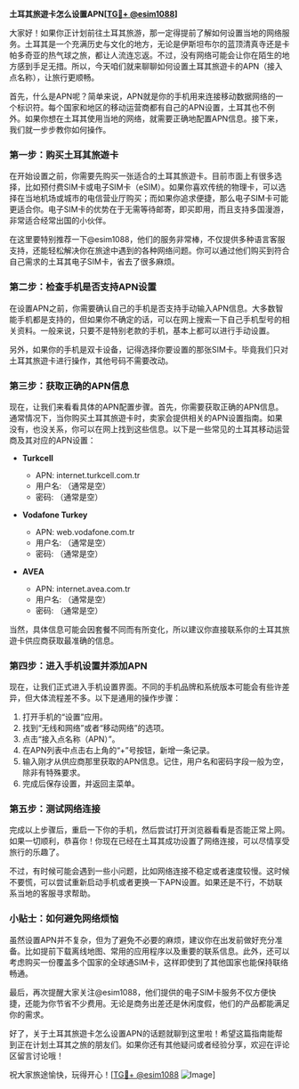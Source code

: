 **土耳其旅遊卡怎么设置APN[[TG💪+ @esim1088](https://t.me/s/esim1088)]**

大家好！如果你正计划前往土耳其旅游，那一定得提前了解如何设置当地的网络服务。土耳其是一个充满历史与文化的地方，无论是伊斯坦布尔的蓝顶清真寺还是卡帕多奇亚的热气球之旅，都让人流连忘返。不过，没有网络可能会让你在陌生的地方感到手足无措。所以，今天咱们就来聊聊如何设置土耳其旅遊卡的APN（接入点名称），让旅行更顺畅。

首先，什么是APN呢？简单来说，APN就是你的手机用来连接移动数据网络的一个标识符。每个国家和地区的移动运营商都有自己的APN设置，土耳其也不例外。如果你想在土耳其使用当地的网络，就需要正确地配置APN信息。接下来，我们就一步步教你如何操作。

### 第一步：购买土耳其旅遊卡

在开始设置之前，你需要先购买一张适合的土耳其旅遊卡。目前市面上有很多选择，比如预付费SIM卡或电子SIM卡（eSIM）。如果你喜欢传统的物理卡，可以选择在当地机场或城市的电信营业厅购买；而如果你追求便捷，那么电子SIM卡可能更适合你。电子SIM卡的优势在于无需等待邮寄，即买即用，而且支持多国漫游，非常适合经常出国的小伙伴。

在这里要特别推荐一下@esim1088，他们的服务非常棒，不仅提供多种语言客服支持，还能轻松解决你在旅途中遇到的各种网络问题。你可以通过他们购买到符合自己需求的土耳其电子SIM卡，省去了很多麻烦。

### 第二步：检查手机是否支持APN设置

在设置APN之前，你需要确认自己的手机是否支持手动输入APN信息。大多数智能手机都是支持的，但如果你不确定的话，可以在网上搜索一下自己手机型号的相关资料。一般来说，只要不是特别老款的手机，基本上都可以进行手动设置。

另外，如果你的手机是双卡设备，记得选择你要设置的那张SIM卡。毕竟我们只对土耳其旅遊卡进行操作，其他号码不需要改动。

### 第三步：获取正确的APN信息

现在，让我们来看看具体的APN配置步骤。首先，你需要获取正确的APN信息。通常情况下，当你购买土耳其旅遊卡时，卖家会提供相关的APN设置指南。如果没有，也没关系，你可以在网上找到这些信息。以下是一些常见的土耳其移动运营商及其对应的APN设置：

- **Turkcell**
  - APN: internet.turkcell.com.tr
  - 用户名: （通常是空）
  - 密码: （通常是空）

- **Vodafone Turkey**
  - APN: web.vodafone.com.tr
  - 用户名: （通常是空）
  - 密码: （通常是空）

- **AVEA**
  - APN: internet.avea.com.tr
  - 用户名: （通常是空）
  - 密码: （通常是空）

当然，具体信息可能会因套餐不同而有所变化，所以建议你直接联系你的土耳其旅遊卡供应商获取最准确的信息。

### 第四步：进入手机设置并添加APN

现在，让我们正式进入手机设置界面。不同的手机品牌和系统版本可能会有些许差异，但大体流程差不多。以下是通用的操作步骤：

1. 打开手机的“设置”应用。
2. 找到“无线和网络”或者“移动网络”的选项。
3. 点击“接入点名称（APN）”。
4. 在APN列表中点击右上角的“+”号按钮，新增一条记录。
5. 输入刚才从供应商那里获取的APN信息。记住，用户名和密码字段一般为空，除非有特殊要求。
6. 完成后保存设置，并返回主菜单。

### 第五步：测试网络连接

完成以上步骤后，重启一下你的手机，然后尝试打开浏览器看看是否能正常上网。如果一切顺利，恭喜你！你现在已经在土耳其成功设置了网络连接，可以尽情享受旅行的乐趣了。

不过，有时候可能会遇到一些小问题，比如网络连接不稳定或者速度较慢。这时候不要慌，可以尝试重新启动手机或者更换一下APN设置。如果还是不行，不妨联系当地的客服寻求帮助。

### 小贴士：如何避免网络烦恼

虽然设置APN并不复杂，但为了避免不必要的麻烦，建议你在出发前做好充分准备。比如提前下载离线地图、常用的应用程序以及重要的联系信息。此外，还可以考虑购买一份覆盖多个国家的全球通SIM卡，这样即使到了其他国家也能保持联络畅通。

最后，再次提醒大家关注@esim1088，他们提供的电子SIM卡服务不仅方便快捷，还能为你节省不少费用。无论是商务出差还是休闲度假，他们的产品都能满足你的需求。

好了，关于土耳其旅遊卡怎么设置APN的话题就聊到这里啦！希望这篇指南能帮到正在计划土耳其之旅的朋友们。如果你还有其他疑问或者经验分享，欢迎在评论区留言讨论哦！

祝大家旅途愉快，玩得开心！[[TG💪+ @esim1088](https://t.me/s/esim1088) ![Image](https://i.postimg.cc/4NQfJmqS/Snipaste-2025-05-13-00-14-12.png)]